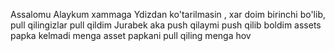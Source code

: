 Assalomu Alaykum xammaga
Ydizdan ko'tarilmasin , xar doim birinchi bo'lib, pull qilingizlar
pull qildim
Jurabek aka push qilaymi
push qilib boldim
assets papka kelmadi menga
asset papkani pull qiling menga
hov
